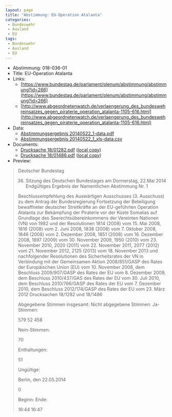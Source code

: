 ```yaml
---
layout: page
title: "Abstimmung: EU-Operation Atalanta"
categories:
 - Bundeswehr
 - Ausland
 - EU
tags:
 - Bundeswehr
 - Ausland
 - EU
---
```


* Abstimmung: 018-036-01
* Title: EU-Operation Atalanta
* Links: 
    * [https://www.bundestag.de/parlament/plenum/abstimmung/abstimmung?id=266](https://www.bundestag.de/parlament/plenum/abstimmung/abstimmung?id=266)
    * [http://www.abgeordnetenwatch.de/verlaengerung_des_bundeswehreinsatzes_gegen_piraterie_operation_atalanta-1105-616.html](http://www.abgeordnetenwatch.de/verlaengerung_des_bundeswehreinsatzes_gegen_piraterie_operation_atalanta-1105-616.html)
* Data: 
    * [Abstimmungsergebnis 20140522_1-data.pdf](/res/abstimmungsliste/20140522_1-data.pdf)
    * [Abstimmungsergebnis 20140522_1_xls-data.csv](/res/abstimmungsliste/analyses/20140522_1_xls-data.csv)
* Documents: 
    * [Drucksache 18/01282.pdf](http://dip21.bundestag.de/dip21/btd/18/012/1801282.pdf) ([local copy](/res/abstimmungsdaten/018-036-01/1801282.pdf))
    * [Drucksache 18/01486.pdf](http://dip21.bundestag.de/dip21/btd/18/014/1801486.pdf) ([local copy](/res/abstimmungsdaten/018-036-01/1801486.pdf))
* Preview: 
> Deutscher Bundestag
> 
> 36. Sitzung des Deutschen Bundestages
> am Donnerstag, 22.Mai 2014
> Endgültiges Ergebnis der Namentlichen Abstimmung Nr. 1
> 
> Beschlussempfehlung des Auswärtigen Ausschusses (3. Ausschuss) zu dem Antrag der
> Bundesregierung
> Fortsetzung der Beteiligung bewaffneter deutscher Streitkräfte an der EU-geführten
> Operation Atalanta zur Bekämpfung der Piraterie vor der Küste Somalias auf Grundlage des
> Seerechtsübereinkommens der Vereinten Nationen (VN) von 1982 und der Resolutionen
> 1814 (2008) vom 15. Mai 2008, 1816 (2008) vom 2. Juni 2008, 1838 (2008) vom 7. Oktober
> 2008, 1846 (2008) vom 2. Dezember 2008, 1851 (2008) vom 16. Dezember 2008, 1897 (2009)
> vom 30. November 2009, 1950 (2010) vom 23. November 2010, 2020 (2011) vom 22.
> November 2011, 2077 (2012) vom 21. November 2012, 2125 (2013) vom 18. November 2013
> und nachfolgender Resolutionen des Sicherheitsrates der VN in Verbindung mit der
> Gemeinsamen Aktion 2008/851/GASP des Rates der Europäischen Union (EU) vom 10.
> November 2008,
> dem Beschluss 2009/907/GASP des Rates der EU vom 8. Dezember 2009,
> dem Beschluss 2010/437/GAS des Rates der EU vom 30. Juli 2010,
> dem Beschluss 2010/766/GASP des Rates der EU vom 7. Dezember 2010,
> dem Beschluss 2012/174/GASP des Rates der EU vom 23. März 2012
> Drucksachen 18/1282 und 18/1486
> 
> Abgegebene Stimmen insgesamt:
> Nicht abgegebene Stimmen:
> Ja-Stimmen:
> 
> 579
> 52
> 458
> 
> Nein-Stimmen:
> 
> 70
> 
> Enthaltungen:
> 
> 51
> 
> Ungültige:
> 
> Berlin, den 22.05.2014
> 
> 0
> 
> Beginn:
> Ende:
> 
> 16:44
> 16:47
> 
> 
